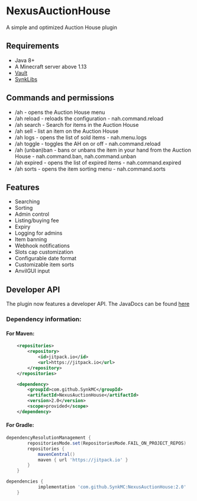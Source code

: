 # NexusAuctionHouse
A simple and optimized Auction House plugin

## Requirements 
- Java 8+
- A Minecraft server above 1.13
- [Vault](https://www.spigotmc.org/resources/vault.34315/)
- [SynkLibs](https://modrinth.com/plugin/synklibs)

## Commands and permissions
- /ah - opens the Auction House menu
- /ah reload - reloads the configuration - nah.command.reload
- /ah search - Search for items in the Auction House 
- /ah sell <price> - list an item on the Auction House 
- /ah logs - opens the list of sold items - nah.menu.logs
- /ah toggle - toggles the AH on or off - nah.command.reload
- /ah (unban)ban - bans or unbans the item in your hand from the Auction House - nah.command.ban, nah.command.unban
- /ah expired - opens the list of expired items - nah.command.expired
- /ah sorts - opens the item sorting menu - nah.command.sorts

## Features
- Searching
- Sorting
- Admin control
- Listing/buying fee
- Expiry
- Logging for admins
- Item banning
- Webhook notifications
- Slots cap customization
- Configurable date format
- Customizable item sorts
- AnvilGUI input

## Developer API
The plugin now features a developer API.
The JavaDocs can be found [here](https://synkdev.cc/storage/javadocs/nah)

### Dependency information:
#### For Maven:
```xml
    <repositories>
		<repository>
		    <id>jitpack.io</id>
		    <url>https://jitpack.io</url>
		</repository>
    </repositories>

	<dependency>
	    <groupId>com.github.SynkMC</groupId>
	    <artifactId>NexusAuctionHouse</artifactId>
	    <version>2.0</version>
	    <scope>provided</scope>
	</dependency>
```
#### For Gradle:
```groovy
dependencyResolutionManagement {
		repositoriesMode.set(RepositoriesMode.FAIL_ON_PROJECT_REPOS)
		repositories {
			mavenCentral()
			maven { url 'https://jitpack.io' }
		}
	}

dependencies {
	        implementation 'com.github.SynkMC:NexusAuctionHouse:2.0'
	}
```
